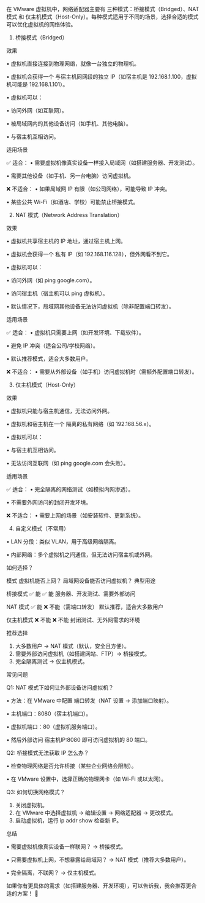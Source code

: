
在 VMware 虚拟机中，网络适配器主要有 三种模式：桥接模式（Bridged）、NAT 模式 和 仅主机模式（Host-Only）。每种模式适用于不同的场景，选择合适的模式可以优化虚拟机的网络体验。

1. 桥接模式（Bridged）

效果

• 虚拟机直接连接到物理网络，就像一台独立的物理机。

• 虚拟机会获得一个 与宿主机同网段的独立 IP（如宿主机是 192.168.1.100，虚拟机可能是 192.168.1.101）。

• 虚拟机可以：

  • 访问外网（如互联网）。

  • 被局域网内的其他设备访问（如手机、其他电脑）。

  • 与宿主机互相访问。

适用场景

✅ 适合：
• 需要虚拟机像真实设备一样接入局域网（如搭建服务器、开发测试）。

• 需要其他设备（如手机、另一台电脑）访问虚拟机。

❌ 不适合：
• 如果局域网 IP 有限（如公司网络），可能导致 IP 冲突。

• 某些公共 Wi-Fi（如酒店、学校）可能禁止桥接模式。

2. NAT 模式（Network Address Translation）

效果

• 虚拟机共享宿主机的 IP 地址，通过宿主机上网。

• 虚拟机会获得一个 私有 IP（如 192.168.116.128），但外网看不到它。

• 虚拟机可以：

  • 访问外网（如 ping google.com）。

  • 访问宿主机（宿主机可以 ping 虚拟机）。

  • 默认情况下，局域网其他设备无法访问虚拟机（除非配置端口转发）。

适用场景

✅ 适合：
• 虚拟机只需要上网（如开发环境、下载软件）。

• 避免 IP 冲突（适合公司/学校网络）。

• 默认推荐模式，适合大多数用户。

❌ 不适合：
• 需要从外部设备（如手机）访问虚拟机时（需额外配置端口转发）。

3. 仅主机模式（Host-Only）

效果

• 虚拟机只能与宿主机通信，无法访问外网。

• 虚拟机和宿主机在一个 隔离的私有网络（如 192.168.56.x）。

• 虚拟机可以：

  • 与宿主机互相访问。

  • 无法访问互联网（如 ping google.com 会失败）。

适用场景

✅ 适合：
• 完全隔离的网络测试（如模拟内网渗透）。

• 不需要外网访问的封闭开发环境。

❌ 不适合：
• 需要上网的场景（如安装软件、更新系统）。

4. 自定义模式（不常用）

• LAN 分段：类似 VLAN，用于高级网络隔离。

• 内部网络：多个虚拟机之间通信，但无法访问宿主机或外网。

如何选择？

模式 虚拟机能否上网？ 局域网设备能否访问虚拟机？ 典型用途

桥接模式 ✅ 能 ✅ 能 服务器、开发测试、需要外部访问

NAT 模式 ✅ 能 ❌ 不能（需端口转发） 默认推荐，适合大多数用户

仅主机模式 ❌ 不能 ❌ 不能 封闭测试、无外网需求的环境

推荐选择

1. 大多数用户 → NAT 模式（默认，安全且方便）。
2. 需要外部访问虚拟机（如搭建网站、FTP）→ 桥接模式。
3. 完全隔离测试 → 仅主机模式。

常见问题

Q1: NAT 模式下如何让外部设备访问虚拟机？

• 方法：在 VMware 中配置 端口转发（NAT 设置 → 添加端口映射）。

  • 主机端口：8080（宿主机端口）。

  • 虚拟机端口：80（虚拟机服务端口）。

  • 然后外部访问 宿主机IP:8080 即可访问虚拟机的 80 端口。

Q2: 桥接模式无法获取 IP 怎么办？

• 检查物理网络是否允许桥接（某些企业网络会限制）。

• 在 VMware 设置中，选择正确的物理网卡（如 Wi-Fi 或以太网）。

Q3: 如何切换网络模式？

1. 关闭虚拟机。
2. 在 VMware 中选择虚拟机 → 编辑设置 → 网络适配器 → 更改模式。
3. 启动虚拟机，运行 ip addr show 检查新 IP。

总结

• 需要虚拟机像真实设备一样联网？ → 桥接模式。

• 只需要虚拟机上网，不想暴露给局域网？ → NAT 模式（推荐大多数用户）。

• 完全隔离，不联网？ → 仅主机模式。

如果你有更具体的需求（如搭建服务器、开发环境），可以告诉我，我会推荐更合适的方案！ 🚀